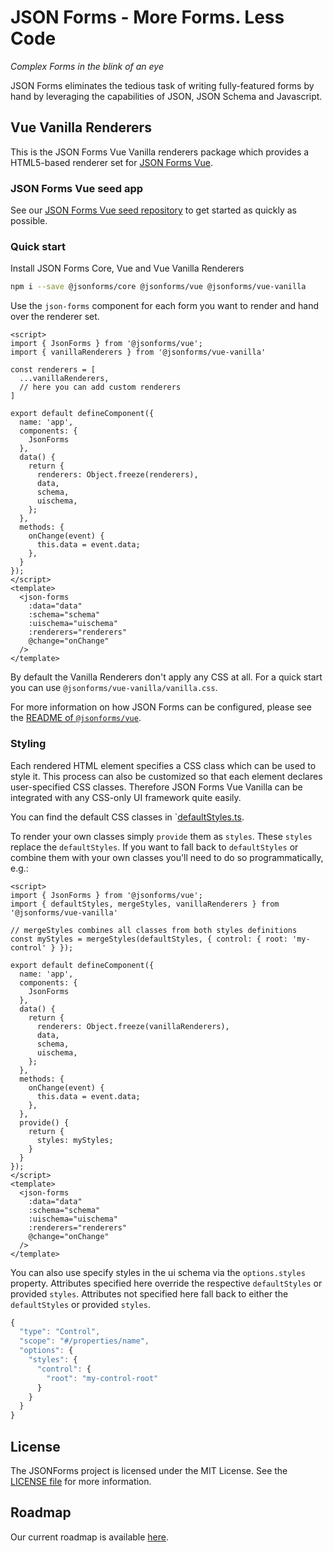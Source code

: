 # JSON Forms - More Forms. Less Code

*Complex Forms in the blink of an eye*

JSON Forms eliminates the tedious task of writing fully-featured forms by hand by leveraging the capabilities of JSON, JSON Schema and Javascript.

## Vue Vanilla Renderers

This is the JSON Forms Vue Vanilla renderers package which provides a HTML5-based renderer set for [JSON Forms Vue](https://github.com/eclipsesource/jsonforms/blob/master/packages/vue).

### JSON Forms Vue seed app

See our [JSON Forms Vue seed repository](https://github.com/eclipsesource/jsonforms-vue-seed) to get started as quickly as possible.

### Quick start

Install JSON Forms Core, Vue and Vue Vanilla Renderers

```bash
npm i --save @jsonforms/core @jsonforms/vue @jsonforms/vue-vanilla
```

Use the `json-forms` component for each form you want to render and hand over the renderer set.

```vue
<script>
import { JsonForms } from '@jsonforms/vue';
import { vanillaRenderers } from '@jsonforms/vue-vanilla'

const renderers = [
  ...vanillaRenderers,
  // here you can add custom renderers
]

export default defineComponent({
  name: 'app',
  components: {
    JsonForms
  },
  data() {
    return {
      renderers: Object.freeze(renderers),
      data,
      schema,
      uischema,
    };
  },
  methods: {
    onChange(event) {
      this.data = event.data;
    },
  }
});
</script>
<template>
  <json-forms
    :data="data"
    :schema="schema"
    :uischema="uischema"
    :renderers="renderers"
    @change="onChange"
  />
</template>
```

By default the Vanilla Renderers don't apply any CSS at all.
For a quick start you can use `@jsonforms/vue-vanilla/vanilla.css`.

For more information on how JSON Forms can be configured, please see the [README of `@jsonforms/vue`](../vue/README.md).

### Styling

Each rendered HTML element specifies a CSS class which can be used to style it.
This process can also be customized so that each element declares user-specified CSS classes.
Therefore JSON Forms Vue Vanilla can be integrated with any CSS-only UI framework quite easily.

You can find the default CSS classes in `[defaultStyles.ts](src/styles/defaultStyles.ts).

To render your own classes simply `provide` them as `styles`.
These `styles` replace the `defaultStyles`.
If you want to fall back to `defaultStyles` or combine them with your own classes you'll need to do so programmatically, e.g.:

```vue
<script>
import { JsonForms } from '@jsonforms/vue';
import { defaultStyles, mergeStyles, vanillaRenderers } from '@jsonforms/vue-vanilla'

// mergeStyles combines all classes from both styles definitions
const myStyles = mergeStyles(defaultStyles, { control: { root: 'my-control' } });

export default defineComponent({
  name: 'app',
  components: {
    JsonForms
  },
  data() {
    return {
      renderers: Object.freeze(vanillaRenderers),
      data,
      schema,
      uischema,
    };
  },
  methods: {
    onChange(event) {
      this.data = event.data;
    },
  },
  provide() {
    return {
      styles: myStyles;
    }
  }
});
</script>
<template>
  <json-forms
    :data="data"
    :schema="schema"
    :uischema="uischema"
    :renderers="renderers"
    @change="onChange"
  />
</template>
```

You can also use specify styles in the ui schema via the `options.styles` property.
Attributes specified here override the respective `defaultStyles` or provided `styles`.
Attributes not specified here fall back to either the `defaultStyles` or provided `styles`.

```js
{
  "type": "Control",
  "scope": "#/properties/name",
  "options": {
    "styles": {
      "control": {
        "root": "my-control-root"
      }
    }
  }
}
```

## License

The JSONForms project is licensed under the MIT License. See the [LICENSE file](https://github.com/eclipsesource/jsonforms/blob/master/LICENSE) for more information.

## Roadmap

Our current roadmap is available [here](https://github.com/eclipsesource/jsonforms/blob/master/ROADMAP.md).
